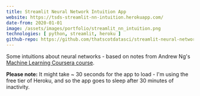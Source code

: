 ```yaml
---
title: Streamlit Neural Network Intuition App
website: https://tsds-streamlit-nn-intuition.herokuapp.com/
date-from: 2020-01-01
image: /assets/images/portfolio/streamlit_nn_intuition.png
technologies: [ python, streamlit, heroku ]
github-repo: https://github.com/thatscotdatasci/streamlit-neural-network-intuition
---
```


Some intuitions about neural networks - based on notes from Andrew Ng's [Machine Learning Coursera course](https://www.coursera.org/learn/machine-learning).

**Please note:** It might take ~ 30 seconds for the app to load - I'm using the free tier of Heroku, and so the app goes to sleep after 30 minutes of inactivity.